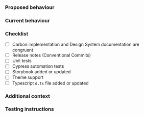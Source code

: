 ### Proposed behaviour
<!-- A clear and concise description of what changes this PR makes. -->
<!-- If applicable, add screenshots. You can paste these directly into GitHub. -->

### Current behaviour
<!-- A clear and concise description of the behaviour before this change. -->
<!-- If applicable, add screenshots. You can paste these directly into GitHub. -->

### Checklist
<!-- Each PR should include the following, if something is not applicable please use <del>tags to strikethrough. -->

- [ ] Carbon implementation and Design System documentation are congruent
- [ ] Release notes (Conventional Commits) <!-- https://www.conventionalcommits.org/en/v1.0.0-beta.4/ -->
- [ ] Unit tests
- [ ] Cypress automation tests
- [ ] Storybook added or updated
- [ ] Theme support
- [ ] Typescript `d.ts` file added or updated

### Additional context
<!-- Add any other context or links about the pull request here. -->

### Testing instructions
<!-- How can a reviewer test this PR? -->
